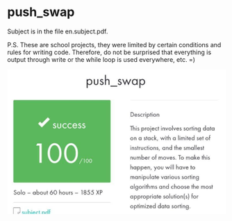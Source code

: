 # push_swap

Subject is in the file en.subject.pdf.

P.S. These are school projects, they were limited by certain conditions and rules for writing code. Therefore, do not be surprised that everything is output through write or the while loop is used everywhere, etc. =)


![Screenshot](Screenshot.jpg)
